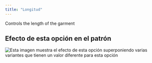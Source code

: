 ```yaml
---
title: "Longitud"
---
```


Controls the length of the garment

## Efecto de esta opción en el patrón

![Esta imagen muestra el efecto de esta opción superponiendo varias variantes que tienen un valor diferente para esta opción](walburga_length_sample.svg "Efecto de esta opción en el patrón")
